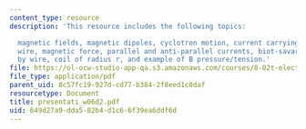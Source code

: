 ```yaml
---
content_type: resource
description: 'This resource includes the following topics:

  magnetic fields, magnetic dipoles, cyclotron motion, current carrying wires, jumping
  wire, magnetic force, parallel and anti-parallel currents, biot-savart, field generated
  by wire, coil of radius r, and example of B pressure/tension.'
file: https://ol-ocw-studio-app-qa.s3.amazonaws.com/courses/8-02t-electricity-and-magnetism-spring-2005/649d27a9dda582b4d1c66f39ea6ddf6d_presentati_w06d2.pdf
file_type: application/pdf
parent_uid: 8c57fc19-927d-cd77-b384-2f8eed1c0daf
resourcetype: Document
title: presentati_w06d2.pdf
uid: 649d27a9-dda5-82b4-d1c6-6f39ea6ddf6d
---
```

